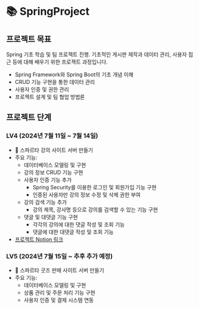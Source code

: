 # 📚 SpringProject

## 프로젝트 목표
Spring 기초 학습 및 팀 프로젝트 진행. 기초적인 게시판 제작과 데이터 관리, 사용자 접근 등에 대해 배우기 위한 프로젝트 과정입니다. 
- Spring Framework와 Spring Boot의 기초 개념 이해
- CRUD 기능 구현을 통한 데이터 관리
- 사용자 인증 및 권한 관리
- 프로젝트 설계 및 팀 협업 방법론

## 프로젝트 단계

### LV4 (2024년 7월 11일 ~ 7월 14일)
- 📝 스파르타 강의 사이트 서버 만들기
- 주요 기능:
  - 데이터베이스 모델링 및 구현
  - 강의 정보 CRUD 기능 구현
  - 사용자 인증 기능 추가
    - Spring Security를 이용한 로그인 및 회원가입 기능 구현
    - 인증된 사용자만 강의 정보 수정 및 삭제 권한 부여
  - 강의 검색 기능 추가
    - 강의 제목, 강사명 등으로 강의를 검색할 수 있는 기능 구현
  - 댓글 및 대댓글 기능 구현
    - 각각의 강의에 대한 댓글 작성 및 조회 기능
    - 댓글에 대한 대댓글 작성 및 조회 기능
- [프로젝트 Notion 링크](https://teamsparta.notion.site/Spring-Lv-4-2783abbdf7ab4054bcfb7ab4d5bc5805)


### LV5 (2024년 7월 15일 ~ 추후 추가 예정)
- 📝 스파르타 굿즈 판매 사이트 서버 만들기
- 주요 기능:
  - 데이터베이스 모델링 및 구현
  - 상품 관리 및 주문 처리 기능 구현
  - 사용자 인증 및 결제 시스템 연동
